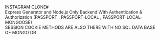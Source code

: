 INSTAGRAM CLONE#
<br>
Express Generator and Node.js Only Backend With Authentication & Authorization 
(PASSPORT , PASSPORT-LOCAL , PASSPORT-LOCAL-MONGOOSE)
<br>
SESSION COOKIE METHODS ARE ALSO THERE WITH NO SQL DATA BASE OF MONGO DB
